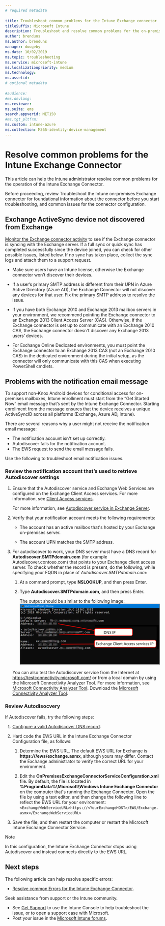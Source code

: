 ```yaml
---
# required metadata

title: Troubleshoot common problems for the Intune Exchange connector
titleSuffix: Microsoft Intune
description: Troubleshoot and resolve common problems for the on-premises Microsoft Intune Exchange Connector 
author: brenduns
ms.author: brenduns
manager: dougeby
ms.date: 10/02/2019
ms.topic: troubleshooting
ms.service: microsoft-intune
ms.localizationpriority: medium
ms.technology:
ms.assetid:  
# optional metadata

#audience:
#ms.devlang:
ms.reviewer:
ms.suite: ems
search.appverid: MET150
#ms.tgt_pltfrm:
ms.custom: intune-azure
ms.collection: M365-identity-device-management
---
```


# Resolve common problems for the Intune Exchange Connector
 
This article can help the Intune administrator resolve common problems for the operation of the Intune Exchange Connector.  

Before proceeding, review Troubleshoot the Intune on-premises Exchange connector for foundational information about the connector before you start troubleshooting, and common issues for the connector configuration. 

## Exchange ActiveSync device not discovered from Exchange

[Monitor the Exchange connector activity](exchange-connector-install.md#on-premises-intune-exchange-connector-high-availability-support) to see if the Exchange connector is syncing with the Exchange server. If a full sync or quick sync has completed successfully since the device joined, you can check for other possible issues, listed below. If no sync has taken place, collect the sync logs and attach them to a support request.  

- Make sure users have an Intune license, otherwise the Exchange connector won’t discover their devices.  

- If a user’s primary SMTP address is different from their UPN in Azure Active Directory (Azure AD), the Exchange Connector will not discover any devices for that user. Fix the primary SMTP address to resolve the issue.  

- If you have both Exchange 2010 and Exchange 2013 mailbox servers in your environment, we recommend pointing the Exchange connector to an Exchange 2013 Client Access Server (CAS). Otherwise, if the Exchange connector is set up to communicate with an Exchange 2010 CAS, the Exchange connector doesn't discover any Exchange 2013 users’ devices.  

- For Exchange Online Dedicated environments, you must point the Exchange connector to an Exchange 2013 CAS (not an Exchange 2010 CAS) in the dedicated environment during the initial setup, as the connector will only communicate with this CAS when executing PowerShell cmdlets.  


## Problems with the notification email message  

To support non-Knox Android devices for conditional access for on-premises mailboxes, Intune enrollment must start from the “Get Started Now” email message that’s sent by the Intune Exchange Connector. Starting enrollment from the message ensures that the device receives a unique ActiveSyncID across all platforms (Exchange, Azure AD, Intune).  

There are several reasons why a user might not receive the notification email message:  

- The notification account isn't set up correctly.
- Autodiscover fails for the notification account.
- The EWS request to send the email message fails.

Use the following to troubleshoot email notification issues.

### Review the notification account that’s used to retrieve Autodiscover settings
1. Ensure that the Autodiscover service and Exchange Web Services are configured on the Exchange Client Access services. For more information, see [Client Access services](https://docs.microsoft.com/Exchange/architecture/client-access/client-access).

   For more information, see [Autodiscover service in Exchange Server](https://docs.microsoft.com/Exchange/architecture/client-access/autodiscover?view=exchserver-2019).


2. Verify that your notification account meets the following requirements:

   - The account has an active mailbox that's hosted by your Exchange on-premises server.  

   - The account UPN matches the SMTP address.

3. For autodiscover to work, your DNS server must have a DNS record for **Autodiscover.SMTPdomain.com** (for example Autodiscover.contoso.com) that points to your Exchange client access server. To check whether the record is present, do the following, while specifying your FQDN in place of *Autodiscover.SMTPdomain.com*:

   1. At a command prompt, type **NSLOOKUP**, and then press Enter.  

   2. Type **Autodiscover.SMTPdomain.com**, and then press Enter.

      The output should be similar to the following image:  
      ![Nslookup results](./media/troubleshoot-exchange-connector-common-problems/nslookup-results.png
)

   You can also test the Autodiscover service from the Internet at https://testconnectivity.microsoft.com/ or from a local domain by using the Microsoft Connectivity Analyzer Tool. For more information, see [Microsoft Connectivity Analyzer Tool](https://docs.microsoft.com/en-us/previous-versions/office/exchange-remote-connectivity/jj851141(v=exchg.80)). Download the [Microsoft Connectivity Analyzer Tool](http://go.microsoft.com/fwlink/?LinkID=313782).


### Review Autodisocvery  

If Autodiscover fails, try the following steps:
1. [Configure a valid Autodiscover DNS record](https://docs.microsoft.com/previous-versions/exchange-server/exchange-150/mt473798(v=exchg.150)). 

2. Hard code the EWS URL in the Intune Exchange Connector Configuration file, as follows:

   1. Determine the EWS URL. The default EWS URL for Exchange is **https://<mailServerFQDN>/ews/exchange.asmx**, although yours may differ. Contact the Exchange administrator to verify the correct URL for your environment.

   2. Edit the **OnPremisesExchangeConnectorServiceConfiguration.xml** file. By default, the file is located in **%ProgramData%\Microsoft\Windows Intune Exchange Connector** on the computer that's running the Exchange Connector. Open the file by using a text editor, and then change the following line to reflect the EWS URL for your environment: `<ExchangeWebServiceURL>https://<YourExchangeHOST>/EWS/Exchange.asmx</ExchangeWebServiceURL>`
    

3. Save the file, and then restart the computer or restart the Microsoft Intune Exchange Connector Service.

>[!NOTE]
> In this configuration, the Intune Exchange Connector stops using Autodiscover and instead connects directly to the EWS URL.

## Next steps  

The following article can help resolve specific errors:
- [Resolve common Errors for the Intune Exchange Connector](troubleshoot-exchange-connector-common-errors.md).

Seek assistance from support or the Intune community.
- See [Get Support](../fundamentals/get-support.md) to use the Intune Console to help troubleshoot the issue, or to open a support case with Microsoft. 
- Post your issue in the [Microsoft Intune forums](https://social.technet.microsoft.com/Forums/en-US/home?forum=microsoftintuneprod).  
